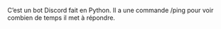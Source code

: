 C’est un bot Discord fait en Python. Il a une commande /ping pour voir combien de temps il met à répondre.

